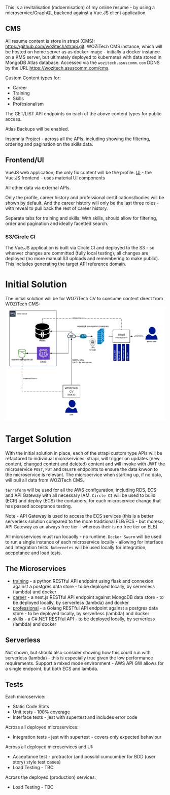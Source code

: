 <!-- TITLE: WOZiTech CV -->
<!-- SUBTITLE: A refactoring of online resume to make more interactive, separate data from presentation, with data served via GraphQL across a set of microservices -->

This is a revitalisation (mdoernisation) of my online resume - by using a microservice/GraphQL backend against a Vue.JS client application.

## CMS
All resume content is store in strapi (CMS): https://github.com/wozitech/strapi.git. WOZiTech CMS instance, which will be hosted on home server as as docker image - initially a docker instance on a KMS server, but ultimately deployed to kubernetes with data stored in MongoDB Atlas database. Accessed via the `wozitech.asuscomm.com` DDNS by the URL https://wozitech.asuscomm.com/cms.

Custom Content types for:
* Career
* Training
* Skills
* Profesionalism

The GET/LIST API endpoints on each of the above content types for public access.

Atlas Backups will be enabled.

Insomnia Project - across all the APIs, including showing the filtering, ordering and pagination on the skills data.

## Frontend/UI
VueJS web application; the only fix content will be the profile. [UI](/projects/cv/ui) - the Vue.JS frontend - uses material UI components

All other data via external APIs. 

Only the profile, career history and professional certifications/bodies will be shown by default. And the career history will only be the last three roles - with reveal to pull back the rest of career history.

Separate tabs for training and skills. With skills, should allow for filtering, order and pagination and ideally facetted search.

### S3/Circle CI
The Vue.JS application is built via Circle CI and deployed to the S3 - so whenver changes are committed (fully local testing), all changes are deployed (no more manual S3 uploads and remembering to make public). This includes generating the target API reference domain.

# Initial Solution
The initial solution will be for WOZiTech CV to consume content direct from WOZiTech CMS:
![Wozitech Cv Initial Solution](/uploads/cv/wozitech-cv-initial-solution.png "Wozitech Cv Initial Solution")

# Target Solution
With the initial solution in place, each of the strapi custom type APIs will be refactored to individual microservices. strapi, will trigger on updates (new content, changed content and deleted) content and will invoke with JWT the microservice `POST`, `PUT` and `DELETE` endpoints to ensure the data knwon to the microservice is relevant. The micrsoervice when starting up, if no data, will pull all data from WOZiTech CMS.

`terraform` will be used for all the AWS configuration, including RDS, ECS and API Gateway with all necessary IAM.
`Circle CI` will be used to build (ECR) and deploy (ECS) the containers, for each microservice change that has passed acceptance testing.

Note - API Gateway is used to access the ECS services (this is a better serverless solution compared to the more traditional ELB/ECS - but moreso, API Gateway as an always free tier - whereas their is no free tier on ELB).

All microservices must run locaolly - no runtime. `Docker Swarm` will be used to run a single instance of each microservice locally - allowing for Interface and Integration tests. `kubernetes` will be used locally for integration, accpetance and load tests.

## The Microservices
* [training](/projects/cv/training) - a python RESTful API endpoint using flask and connexion against a postgres data store - to be deployed locally, by serverless (lambda) and docker
* [career](/projects/cv/career) - a nest.js RESTful API endpoint against MongoDB data store  - to be deployed locally, by serverless (lambda) and docker
* [professional](/projects/cv/professional) - a Golang RESTful API endpoint against a postgres data store - to be deployed locally, by serverless (lambda) and docker
* [skills](/projects/cv/skills) - a C#.NET RESTful API - to be deployed locally, by serverless (lambda) and docker

## Serverless
Not shown, but should also consider showing how this could run with serverless (lambda) - this is especially true given the low performance requirements. Support a mixed mode environment - AWS API GW allows for a single endpoint, but both ECS and lambda.

## Tests
Each microservice:
* Static Code Stats
* Unit tests - 100% coverage
* Interface tests - jest with supertest and includes error code

Across all deployed microservices:
* Integration tests - jest with supertest - covers only expected behaviour

Across all deployed microservices and UI:
* Acceptance test - protractor (and possibl cumcumber for BDD (user story) style test cases)
* Load Testing - TBC

Across the deployed (production) services:
* Load Testing - TBC